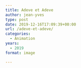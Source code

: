 ```yaml
---
title: Adeve et Adeve
author: jean-yves
type: post
date: 2019-12-16T17:09:39+00:00
url: /adeve-et-adeve/
categories:
  - Animation
years:
  - 2019
format: image

---
```


